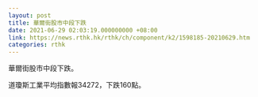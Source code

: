 ```yaml
---
layout: post
title: 華爾街股市中段下跌
date: 2021-06-29 02:03:19.000000000 +08:00
link: https://news.rthk.hk/rthk/ch/component/k2/1598185-20210629.htm
categories: rthk
---
```


華爾街股市中段下跌。

道瓊斯工業平均指數報34272，下跌160點。
